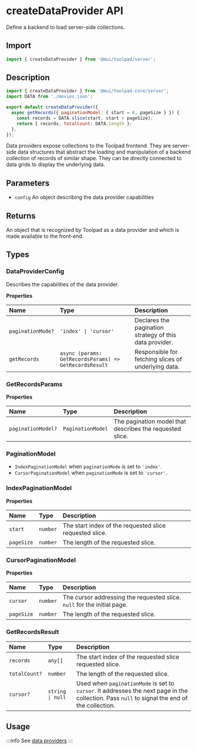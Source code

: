 # createDataProvider API

<p class="description">Define a backend to load server-side collections.</p>

## Import

```jsx
import { createDataProvider } from '@mui/toolpad/server';
```

## Description

```jsx
import { createDataProvider } from '@mui/toolpad-core/server';
import DATA from './movies.json';

export default createDataProvider({
  async getRecords({ paginationModel: { start = 0, pageSize } }) {
    const records = DATA.slice(start, start + pageSize);
    return { records, totalCount: DATA.length };
  },
});
```

Data providers expose collections to the Toolpad frontend. They are server-side data structures that abstract the loading and manipulation of a backend collection of records of similar shape. They can be directly connected to data grids to display the underlying data.

## Parameters

- `config` An object describing the data provider capabilities

## Returns

An object that is recognized by Toolpad as a data provider and which is made available to the front-end.

## Types

### DataProviderConfig

Describes the capabilities of the data provider.

**Properties**

| Name              | Type                                                   | Description                                             |
| :---------------- | :----------------------------------------------------- | :------------------------------------------------------ |
| `paginationMode?` | `'index' \| 'cursor'`                                  | Declares the pagination strategy of this data provider. |
| `getRecords`      | `async (params: GetRecordsParams) => GetRecordsResult` | Responsible for fetching slices of underlying data.     |

### GetRecordsParams

**Properties**

| Name               | Type              | Description                                              |
| :----------------- | :---------------- | :------------------------------------------------------- |
| `paginationModel?` | `PaginationModel` | The pagination model that describes the requested slice. |

### PaginationModel

- `IndexPaginationModel` when `paginationMode` is set to `'index'`.
- `CursorPaginationModel` when `paginationMode` is set to `'cursor'`.

### IndexPaginationModel

**Properties**

| Name       | Type     | Description                                             |
| :--------- | :------- | :------------------------------------------------------ |
| `start`    | `number` | The start index of the requested slice requested slice. |
| `pageSize` | `number` | The length of the requested slice.                      |

### CursorPaginationModel

**Properties**

| Name       | Type     | Description                                                             |
| :--------- | :------- | :---------------------------------------------------------------------- |
| `cursor`   | `number` | The cursor addressing the requested slice. `null` for the initial page. |
| `pageSize` | `number` | The length of the requested slice.                                      |

### GetRecordsResult

| Name          | Type             | Description                                                                                                                                   |
| :------------ | :--------------- | :-------------------------------------------------------------------------------------------------------------------------------------------- |
| `records`     | `any[]`          | The start index of the requested slice requested slice.                                                                                       |
| `totalCount?` | `number`         | The length of the requested slice.                                                                                                            |
| `cursor?`     | `string \| null` | Used when `paginationMode` is set to `cursor`. It addresses the next page in the collection. Pass `null` to signal the end of the collection. |

## Usage

:::info
See [data providers](/toolpad/concepts/data-providers/)
:::
